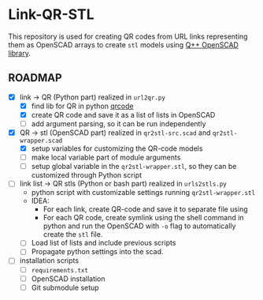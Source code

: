 # Link-QR-STL

This repository is used for creating QR codes from URL links representing them as OpenSCAD arrays to create `stl` models using [Q++ OpenSCAD library](https://github.com/kubikji2/qpp-openscad-library).

## ROADMAP

- [x] link -> QR (Python part) realized in `url2qr.py`
  - [x] find lib for QR in python [qrcode](https://pypi.org/project/qrcode/)
  - [x] create QR code and save it as a list of lists in OpenSCAD
  - [ ] add argument parsing, so it can be run independently
- [x] QR -> stl (OpenSCAD part) realized in `qr2stl-src.scad` and `qr2stl-wrapper.scad`
  - [x] setup variables for customizing the QR-code models
  - [ ] make local variable part of module arguments
  - [ ] setup global variable in the `qr2stl-wrapper.stl`, so they can be customized through Python script
- [ ] link list -> QR stls (Python or bash part) realized in `urls2stls.py`
  - python script with customizable settings running `qr2stl-wrapper.stl`
  - IDEA:
    - For each link, create QR-code and save it to separate file using 
    - For each QR code, create symlink using the shell command in python and run the OpenSCAD with `-o` flag to automatically create the `stl` file. 
  - [ ] Load list of lists and include previous scripts
  - [ ] Propagate python settings into the scad.
- [ ] installation scripts
  - [ ] `requirements.txt`
  - [ ] OpenSCAD installation
  - [ ] Git submodule setup
